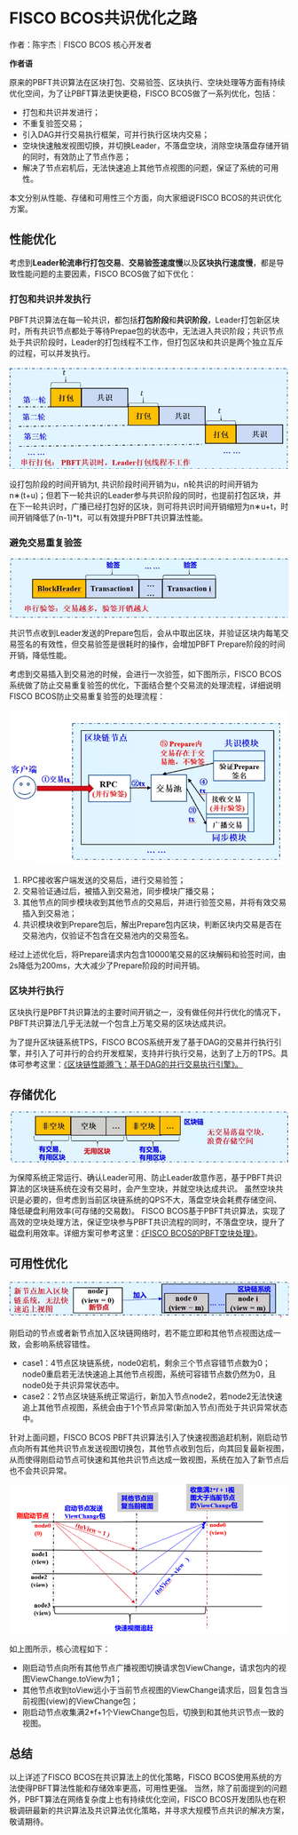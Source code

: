 # FISCO BCOS共识优化之路

作者：陈宇杰｜FISCO BCOS 核心开发者

**作者语**

原来的PBFT共识算法在区块打包、交易验签、区块执行、空块处理等方面有持续优化空间，为了让PBFT算法更快更稳，FISCO BCOS做了一系列优化，包括：

- 打包和共识并发进行；
- 不重复验签交易；
- 引入DAG并行交易执行框架，可并行执行区块内交易；
- 空块快速触发视图切换，并切换Leader，不落盘空块，消除空块落盘存储开销的同时，有效防止了节点作恶；
- 解决了节点宕机后，无法快速追上其他节点视图的问题，保证了系统的可用性。

本文分别从性能、存储和可用性三个方面，向大家细说FISCO BCOS的共识优化方案。

## 性能优化

考虑到**Leader轮流串行打包交易**、**交易验签速度慢**以及**区块执行速度慢**，都是导致性能问题的主要因素，FISCO BCOS做了如下优化：

### 打包和共识并发执行

PBFT共识算法在每一轮共识，都包括**打包阶段**和**共识阶段**，Leader打包新区块时，所有共识节点都处于等待Prepae包的状态中，无法进入共识阶段；共识节点处于共识阶段时，Leader的打包线程不工作，但打包区块和共识是两个独立互斥的过程，可以并发执行。

![](../../../../../2.x/images/articles/consensus_optimization/IMG_4897.PNG)


设打包阶段的时间开销为t, 共识阶段时间开销为u，n轮共识的时间开销为n∗(t+u)；但若下一轮共识的Leader参与共识阶段的同时，也提前打包区块，并在下一轮共识时，广播已经打包好的区块，则可将共识时间开销缩短为n∗u+t，时间开销降低了(n-1)*t，可以有效提升PBFT共识算法性能。

### 避免交易重复验签

![](../../../../../2.x/images/articles/consensus_optimization/IMG_4898.PNG)

共识节点收到Leader发送的Prepare包后，会从中取出区块，并验证区块内每笔交易签名的有效性，但交易验签是很耗时的操作，会增加PBFT Prepare阶段的时间开销，降低性能。

考虑到交易插入到交易池的时候，会进行一次验签，如下图所示，FISCO BCOS系统做了防止交易重复验签的优化，下面结合整个交易流的处理流程，详细说明FISCO BCOS防止交易重复验签的处理流程：

![](../../../../../2.x/images/articles/consensus_optimization/IMG_4899.PNG)

1. RPC接收客户端发送的交易后，进行交易验签；
2. 交易验证通过后，被插入到交易池，同步模块广播交易；
3. 其他节点的同步模块收到其他节点的交易后，并进行验签交易，并将有效交易插入到交易池；
4. 共识模块收到Prepare包后，解出Prepare包内区块，判断区块内交易是否在交易池内，仅验证不包含在交易池内的交易签名。

经过上述优化后，将Prepare请求内包含10000笔交易的区块解码和验签时间，由2s降低为200ms，大大减少了Prepare阶段的时间开销。

### 区块并行执行

区块执行是PBFT共识算法的主要时间开销之一，没有做任何并行优化的情况下，PBFT共识算法几乎无法就一个包含上万笔交易的区块达成共识。

为了提升区块链系统TPS，FISCO BCOS系统开发了基于DAG的交易并行执行引擎，并引入了可并行的合约开发框架，支持并行执行交易，达到了上万的TPS。具体可参考这里：[《区块链性能腾飞：基于DAG的并行交易执行引擎》。](https://mp.weixin.qq.com/s?__biz=MzU5NTg0MjA4MA==&mid=2247484211&idx=1&sn=73591fef0a1a7cc683fd6577b362efca&chksm=fe6a867cc91d0f6aad155a2b7ecd2e077ff35af41e088533626ede34af24a57f3613e197af2d&mpshare=1&scene=21&srcid=0806kJGQCVXQewNJU9ZsRQ2w&sharer_sharetime=1565076787459&sharer_shareid=bc5c95f953e1901389b9c82c159fbb6b&rd2werd=1#wechat_redirect)

## 存储优化

![](../../../../../2.x/images/articles/consensus_optimization/IMG_4900.PNG)


为保障系统正常运行、确认Leader可用、防止Leader故意作恶，基于PBFT共识算法的区块链系统在没有交易时，会产生空块，并就空块达成共识。
虽然空块共识是必要的，但考虑到当前区块链系统的QPS不大，落盘空块会耗费存储空间、降低硬盘利用效率(可存储的交易数)。
FISCO BCOS基于PBFT共识算法，实现了高效的空块处理方法，保证空块参与PBFT共识流程的同时，不落盘空块，提升了磁盘利用效率。详细方案可参考这里：[《FISCO BCOS的PBFT空块处理》](https://mp.weixin.qq.com/s?__biz=MzU5NTg0MjA4MA==&mid=2247485288&idx=2&sn=35e32f22cda893e7f02fe58369000164&chksm=fe6a8227c91d0b31133d7302b25decb6f6bba08a8d70848fcaf6573e6983a8e69885d2ed7fa3&mpshare=1&scene=21&srcid=&sharer_sharetime=1565077005952&sharer_shareid=bc5c95f953e1901389b9c82c159fbb6b&rd2werd=1#wechat_redirect)。

## 可用性优化

![](../../../../../2.x/images/articles/consensus_optimization/IMG_4901.PNG)

刚启动的节点或者新节点加入区块链网络时，若不能立即和其他节点视图达成一致，会影响系统容错性。

- case1：4节点区块链系统，node0宕机，剩余三个节点容错节点数为0；node0重启若无法快速追上其他节点视图，系统可容错节点数仍然为0，且node0处于共识异常状态中。
- case2：2节点区块链系统正常运行，新加入节点node2，若node2无法快速追上其他节点视图，系统会由于1个节点异常(新加入节点)而处于共识异常状态中。

针对上面问题，FISCO BCOS PBFT共识算法引入了快速视图追赶机制，刚启动节点向所有其他共识节点发送视图切换包，其他节点收到包后，向其回复最新视图，从而使得刚启动节点可快速和其他共识节点达成一致视图，系统在加入了新节点后也不会共识异常。

![](../../../../../2.x/images/articles/consensus_optimization/IMG_4902.PNG)

如上图所示，核心流程如下：

- 刚启动节点向所有其他节点广播视图切换请求包ViewChange，请求包内的视图ViewChange.toView为1；
- 其他节点收到toView远小于当前节点视图的ViewChange请求后，回复包含当前视图(view)的ViewChange包；
- 刚启动节点收集满2*f+1个ViewChange包后，切换到和其他共识节点一致的视图。

## 总结

以上详述了FISCO BCOS在共识算法上的优化策略，FISCO BCOS使用系统的方法使得PBFT算法性能和存储效率更高，可用性更强。
当然，除了前面提到的问题外，PBFT算法在网络复杂度上也有持续优化空间，FISCO BCOS开发团队也在积极调研最新的共识算法及共识算法优化策略，并寻求大规模节点共识的解决方案，敬请期待。

